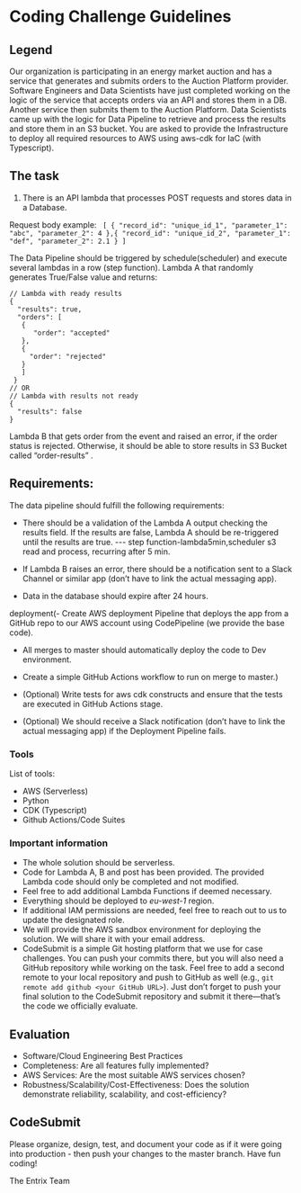 # Coding Challenge Guidelines
## Legend
Our organization is participating in an energy market auction and has a service that generates and submits orders to the Auction Platform provider. Software Engineers and Data Scientists have just completed working on the logic of the service that accepts orders via an API and stores them in a DB. Another service then submits them to the Auction Platform. Data Scientists came up with the logic for Data Pipeline to retrieve and process the results and store them in an S3 bucket. You are asked to provide the Infrastructure to deploy all required resources to AWS using aws-cdk for IaC (with Typescript).
## The task

1. There is an API lambda that processes POST requests and stores data in a Database.

Request body example:
` 
[ { "record_id": "unique_id_1", "parameter_1": "abc", "parameter_2": 4 },{ "record_id": "unique_id_2", "parameter_1": "def", "parameter_2": 2.1 } ]
`

The Data Pipeline should be triggered by schedule(scheduler) and execute several lambdas in a row (step function). Lambda A that randomly generates True/False value and returns:


```
// Lambda with ready results 
{ 
  "results": true,
  "orders": [
   { 
      "order": "accepted"
   },
   {
     "order": "rejected" 
   }
   ]
 } 
// OR 
// Lambda with results not ready 
{ 
  "results": false 
}
```
 

Lambda B that gets order from the event and raised an error, if the order status is rejected. Otherwise, it should be able to store results in S3 Bucket called “order-results” .

## Requirements:
The data pipeline should fulfill the following requirements: 

- There should be a validation of the Lambda A output checking the results field. If the results are false, Lambda A should be re-triggered until the results are true. --- step function-lambda5min,scheduler s3 read and process, recurring after 5 min.

- If Lambda B raises an error, there should be a notification sent to a Slack Channel or similar app (don’t have to link the actual messaging app).

- Data in the database should expire after 24 hours. 

deployment(- Create AWS deployment Pipeline that deploys the app from a GitHub repo to our AWS account using CodePipeline (we provide the base code).

- All merges to master should automatically deploy the code to Dev environment.

- Create a simple GitHub Actions workflow to run on merge to master.)

- (Optional) Write tests for aws cdk constructs and ensure that the tests are executed in GitHub Actions stage.
- (Optional) We should receive a Slack notification (don’t have to link the actual messaging app) if the Deployment Pipeline fails.

### Tools

List of tools:

- AWS (Serverless)
- Python
- CDK (Typescript)
- Github Actions/Code Suites

### Important information 
- The whole solution should be serverless.
- Code for Lambda A, B and post has been provided. The provided Lambda code should only be completed and not modified.
- Feel free to add additional Lambda Functions if deemed necessary.
- Everything should be deployed to *eu-west-1* region.
- If additional IAM permissions are needed, feel free to reach out to us to update the designated role.
- We will provide the AWS sandbox environment for deploying the solution. We will share it with your email address.
- CodeSubmit is a simple Git hosting platform that we use for case challenges. You can push your commits there, but you will also need a GitHub repository while working on the task. Feel free to add a second remote to your local repository and push to GitHub as well (e.g., `git remote add github <your GitHub URL>`). Just don’t forget to push your final solution to the CodeSubmit repository and submit it there—that’s the code we officially evaluate.

## Evaluation
- Software/Cloud Engineering Best Practices
- Completeness: Are all features fully implemented?
- AWS Services: Are the most suitable AWS services chosen?
- Robustness/Scalability/Cost-Effectiveness: Does the solution demonstrate reliability, scalability, and cost-efficiency?

## CodeSubmit
Please organize, design, test, and document your code as if it were going into production - then push your changes to the master branch.
Have fun coding!

The Entrix Team